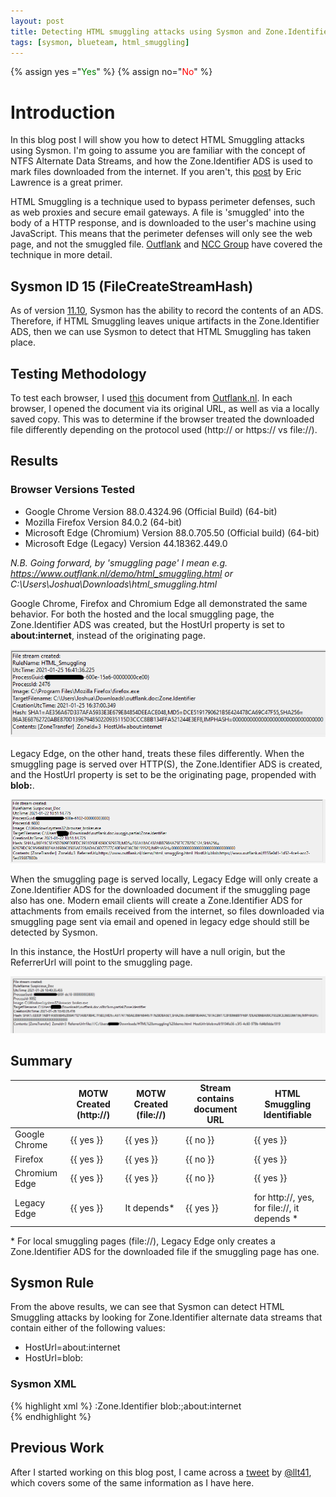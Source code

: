 ```yaml
---
layout: post
title: Detecting HTML smuggling attacks using Sysmon and Zone.Identifier files
tags: [sysmon, blueteam, html_smuggling]
---
```


{% assign yes ="<span style='color:green'>Yes</span>" %}
{% assign no="<span style='color:red'>No</span>" %}

# Introduction

In this blog post I will show you how to detect HTML Smuggling attacks using Sysmon. I'm going to assume you are familiar with the concept of NTFS Alternate Data Streams, and how the Zone.Identifier ADS is used to mark files downloaded from the internet. If you aren't, this [post](https://textslashplain.com/2016/04/04/downloads-and-the-mark-of-the-web/) by Eric Lawrence is a great primer.

HTML Smuggling is a technique used to bypass perimeter defenses, such as web proxies and secure email gateways. A file is 'smuggled' into the body of a HTTP response, and is downloaded to the user's machine using JavaScript. This means that the perimeter defenses will only see the web page, and not the smuggled file. [Outflank](https://outflank.nl/blog/2018/08/14/html-smuggling-explained/) and [NCC Group](https://www.nccgroup.com/uk/about-us/newsroom-and-events/blogs/2017/august/smuggling-hta-files-in-internet-exploreredge/) have covered the technique in more detail.

## Sysmon ID 15 (FileCreateStreamHash)

As of version [11.10](https://blog.knogin.com/sysmon-11.10-threat-detection), Sysmon has the ability to record the contents of an ADS. Therefore, if HTML Smuggling leaves unique artifacts in the Zone.Identifier ADS, then we can use Sysmon to detect that HTML Smuggling has taken place.

## Testing Methodology

To test each browser, I used [this](https://www.outflank.nl/demo/html_smuggling.html) document from [Outflank.nl](https://outflank.nl). In each browser, I opened the document via its original URL, as well as via a locally saved copy. This was to determine if the browser treated the downloaded file differently depending on the protocol used (http:// or https:// vs file://).

## Results

### Browser Versions Tested

* Google Chrome Version 88.0.4324.96 (Official Build) (64-bit)
* Mozilla Firefox Version 84.0.2 (64-bit)
* Microsoft Edge (Chromium) Version 88.0.705.50 (Official build) (64-bit)
* Microsoft Edge (Legacy) Version 44.18362.449.0

*N.B. Going forward, by 'smuggling page' I mean e.g. https://www.outflank.nl/demo/html_smuggling.html or C:\Users\Joshua\Downloads\html_smuggling.html* 

Google Chrome, Firefox and Chromium Edge all demonstrated the same behavior. For both the hosted and the local smuggling page, the Zone.Identifier ADS was created, but the HostUrl property is set to **about:internet**, instead of the originating page.

![Sysmon HTML Smuggling Event - Chrome, Firefox and Chromium Edge](/assets/img/sysmon-htmlsmuggling/firefox.png)

Legacy Edge, on the other hand, treats these files differently. When the smuggling page is served over HTTP(S), the Zone.Identifier ADS is created, and the HostUrl property is set to be the originating page, propended with **blob:**.

![Sysmon HTML Smuggling Event - Legacy Edge - http://](/assets/img/sysmon-htmlsmuggling/legacyedge_http.png)

When the smuggling page is served locally, Legacy Edge will only create a Zone.Identifier ADS for the downloaded document if the smuggling page also has one. Modern email clients will create a Zone.Identifier ADS for attachments from emails received from the internet, so files downloaded via smuggling page sent via email and opened in legacy edge should still be detected by Sysmon.

In this instance, the HostUrl property will have a null origin, but the ReferrerUrl will point to the smuggling page.

![Sysmon HTML Smuggling Event - Legacy Edge - file://](/assets/img/sysmon-htmlsmuggling/legacyedge_file.png)

## Summary

|                | MOTW Created (http://) | MOTW Created (file://) | Stream contains document URL | HTML Smuggling Identifiable |
|----------------|------------------------|------------------------|------------------------------|-----------------------------|
| Google Chrome  | {{ yes }}              | {{ yes }}              | {{ no }}                     |{{ yes }}                     			   |
| Firefox        | {{ yes }}              | {{ yes }}              | {{ no }}                     |{{ yes }}                    	   	   	   |
| Chromium Edge  | {{ yes }}              | {{ yes }}              | {{ no }}                     |{{ yes }}                    			   |
| Legacy Edge    | {{ yes }}              | It depends*            | {{ yes }}                    | for http://, yes, for file://, it depends *|

\* For local smuggling pages (file://), Legacy Edge only creates a Zone.Identifier ADS for the downloaded file if the smuggling page has one.

## Sysmon Rule

From the above results, we can see that Sysmon can detect HTML Smuggling attacks by looking for Zone.Identifier alternate data streams that contain either of the following values:
* HostUrl=about:internet
* HostUrl=blob:

### Sysmon XML

{% highlight xml %}
<RuleGroup name="" groupRelation="or">
    <FileCreateStreamHash onmatch="include">
	<Rule name="HTML_Smuggling" groupRelation="and">
	    <TargetFilename condition="end with">:Zone.Identifier</TargetFilename>
	    <Contents condition="contains any">blob:;about:internet</Contents>		
	</Rule>
    </FileCreateStreamHash>
</RuleGroup>
{% endhighlight %}

## Previous Work

After I started working on this blog post, I came across a [tweet](https://twitter.com/llt4l/status/1279235127831334912) by [@llt41](https://twitter.com/llt4l), which covers some of the same information as I have here.
